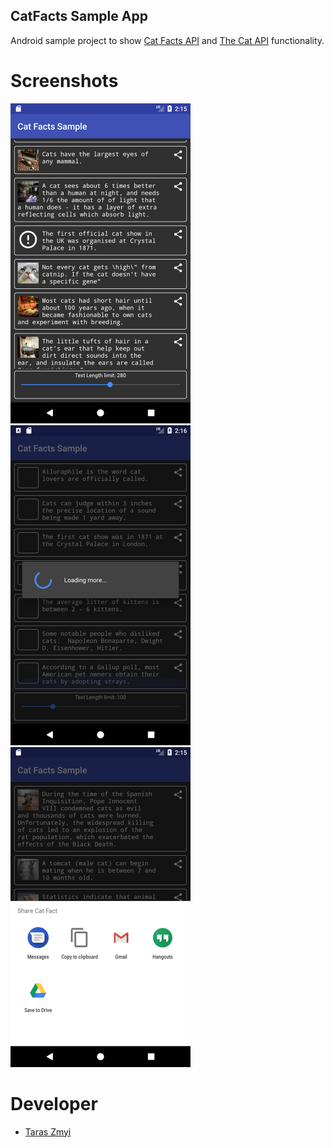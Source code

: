 ## CatFacts Sample App
Android sample project to show <a href="https://catfact.ninja">Cat Facts API</a> and <a href="http://thecatapi.com">The Cat API</a> functionality.

# Screenshots
<img src="extra/Screenshot_1510143335.png" alt="Main" width="288" height="512">&nbsp;
<img src="extra/Screenshot_1510143385.png" alt="Loader" width="288" height="512">&nbsp;
<img src="extra/Screenshot_1510143396.png" alt="Share" width="288" height="512">

# Developer

* [Taras Zmyi](https://github.com/TarasZmyi)
